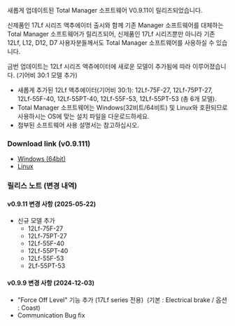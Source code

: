 새롭게 업데이트된 Total Manager 소프트웨어 V0.9.11이 릴리즈되었습니다.  
  
신제품인 17Lf 시리즈 액추에이터 출시와 함께 기존 Manager 소프트웨어를 대체하는 Total Manager 소프트웨어가 릴리즈되어, 신제품인 17Lf 시리즈뿐만 아니라 기존 12Lf, L12, D12, D7 사용자분들께서도 Total Manager 소프트웨어를 사용하실 수 있습니다.  
  
금번 업데이트는 12Lf 시리즈 액츄에이터에 새로운 모델이 추가됨에 따라 이루어졌습니다. (기어비 30:1 모델 추가)  

- 새롭게 추가된 12Lf 액추에이터(기어비 30:1): 12Lf-75F-27, 12Lf-75PT-27, 12Lf-55F-40, 12Lf-55PT-40, 12Lf-55F-53, 12Lf-55PT-53 (총 6개 모델).
- Total Manager 소프트웨어는 Windows(32비트/64비트) 및 Linux와 호환되므로 사용하시는 OS에 맞는 설치 파일을 다운로드하세요.
- 첨부된 소프트웨어 사용 설명서는 참고하십시오.

### **Download link (v0.9.111)**
- [Windows (64bit)](https://github.com/mightyZap1/totalmanager/releases/download/v0.9.11/mightyZAPTotalManager0.9.11_x64.exe)
- [Linux](https://github.com/mightyZap1/totalmanager/releases/download/v0.9.11/mightyZAPTotalManager_0.9.11_amd64.deb)

### 릴리스 노트 (변경 내역)

#### **v0.9.11 변경 사항 (2025-05-22)**
- 신규 모델 추가
	- 12Lf-75F-27
	- 12Lf-75PT-27
	- 12Lf-55F-40
	- 12Lf-55PT-40
	- 12Lf-55F-53
	- 2Lf-55PT-53
#### **v0.9.9 변경 사항 (2024-12-03)**
- "Force Off Level" 기능 추가 (17Lf series 전용)  (기본 : Electrical brake / 옵션 : Coast)
- Communication Bug fix